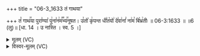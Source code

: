 +++
title = "06-3_1633 तं गाथया"

+++
तं꣡ गाथ꣢꣯या पुरा꣣ण्या꣡ पु꣢ना꣣न꣢म꣣꣬भ्य꣢꣯नूषत। उ꣣तो꣡ कृ꣢पन्त धी꣣त꣡यो꣢ दे꣣वा꣢नां꣣ ना꣢म꣣ बि꣡भ्र꣢तीः ॥ 06-3:1633 ॥ ॥6 (लु)॥ [धा. 14 । उ नास्ति । स्व. 5 ।]

<details><summary>मूलम् (VC)</summary>

तं꣡ गाथ꣢꣯या पुरा꣣ण्या꣡ पु꣢ना꣣न꣢म꣣꣬भ्य꣢꣯नूषत । उ꣣तो꣡ कृ꣢पन्त धी꣣त꣡यो꣢ दे꣣वा꣢नां꣣ ना꣢म꣣ बि꣡भ्र꣢तीः ॥१६३३॥
</details>

<details><summary>विस्वर-मूलम् (VC)</summary>

तं गाथया पुराण्या पुनानमभ्यनूषत । उतो कृपन्त धीतयो देवानां नाम बिभ्रतीः ॥१६३३॥
</details>